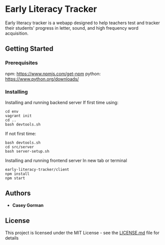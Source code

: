 # Early Literacy Tracker

Early literacy tracker is a webapp designed to help teachers test and tracker their students' progress in letter, sound, and high frequency word acquisition.



## Getting Started

### Prerequisites
npm: https://www.npmjs.com/get-npm
python: https://www.python.org/downloads/

### Installing
Installing and running backend server
If first time using:
```
cd env
vagrant init
cd ..
bash devtools.sh

```
If not first time:
```
bash devtools.sh
cd src/server
bash server-setup.sh
```
Installing and running frontend server
In new tab or terminal
```
early-literacy-tracker/client
npm install
npm start
```


## Authors

* **Casey Gorman**

## License

This project is licensed under the MIT License - see the [LICENSE.md](LICENSE.md) file for details
